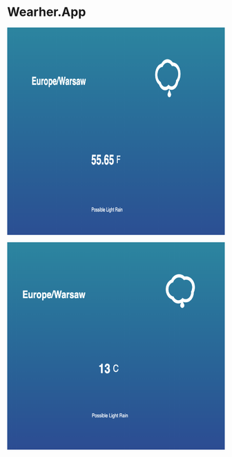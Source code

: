 # Wearher.App
<p align="center">
    <img width="640" height="480" src="assets/graphic.png">
</p>

<p align="center">
    <img width="640" height="480" src="assets/graphic_2.png">
</p>